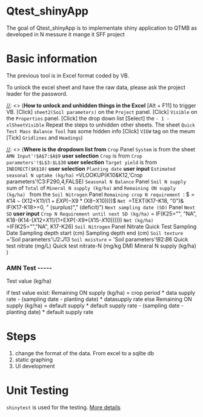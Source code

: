 # Qtest_shinyApp


The goal of Qtest_shinyApp is to implementate shiny application to QTMB as developed in N messure it mange it SFF project

# Basic information

The previous tool is in Excel format coded by VB. 

To unlock the excel sheet and have the raw data, please ask the project leader for the password. 

[//]: <> (**How to unlock and unhidden things in the Excel**
[Alt + F11] to trigger VB. 
[Click] `sheet2(Soil parameters)` on the `Project` panel. 
[Click] `Visible` on the `Properties` panel.
[Click] the drop down list 
[Select] the `- 1 -xlSheetVisible`
Repeat the steps to unhidden other sheets. 
The sheet `Quick Test Mass Balance Tool` has some hidden info
[Click] `VIEW` tag on the meum
[Tick] `Gridlines` and `Headings`)

[//]: <> (**Where is the dropdown list from** 
`Crop` Panel
`System` is from the sheet `AMN Input'!$A$7:$A$9` **user selection**
`Crop` is from `Crop parameters'!$L$3:$L$30` **user selection**
`Target yield` is from `INDIRECT($K$10)` **user selection**
`Planting date` **user input**
`Estimated seasonal N uptake (kg/ha)` =VLOOKUP(K10&K12,'Crop parameters'!C3:F290,4,FALSE)
`Seasonal N Balance` Panel
`Soil N supply` sum of `Total` of `Mineral N supply (kg/ha)` and `Remaining ON supply (kg/ha) ` from the `Soil Nitrogen` Panel `Remaining crop N requirement `: $$=K14-($X$12+$X$11/(1+EXP(-$X$9*($X$8-$X$10))))$$
`Net `=TEXT(K17-K18, "0")& IF(K17-K18>=0, " (surplus)"," (deficit)")
`Next sampling date (SD)` Panel
`Next SD` **user input**
`Crop N Requirement until next SD (kg/ha)` = IF(K25="", "NA", K18-(K14-($X$12+$X$11/(1+EXP(-$X$9*($X$15-$X$10))))))
`Net (kg/ha)` =IF(K25="","NA", K17-K26)
`Soil Nitrogen` Panel
Nitrate Quick Test
Sampling Date
Sampling depth start (cm)
Sampling depth end (cm)
`Soil texture` ='Soil parameters'!$J$2:$J$13
`Soil moisture` = 'Soil parameters'!$B$2:$B$6
Quick test nitrate (mg/L)
Quick test nitrate-N (mg/kg DM)
Mineral N supply (kg/ha)
)

### AMN Test -----
Test value (kg/ha) 

if test value exist:
Remaining ON supply (kg/ha) = crop period * data supply rate - (sampling date - planting date) * datasupply rate
else
Remaining ON supply (kg/ha) = default supply * default supply rate - (sampling date - planting date) * default supply rate

[//]: <> (
datasupply rate = test results * 0.9 /crop period 
datasupply rate = test results * 0.5/crop period
datasupply rate = test results * 0.3 /crop period 
default supply rate depends on the crop period:
over 100 days = AMN default * 0.9 / crop period
under 40 days = AMN default * 0.3 / crop period
in between = AMN default * 0.5 / crop period
)

# Steps

1. change the format of the data. From excel to a sqlite db
2. static graphing
3. UI development


# Unit Testing

`shinytest` is used for the testing. 
[More details](https://rstudio.github.io/shinytest/articles/shinytest.html)



